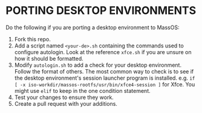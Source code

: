 # PORTING DESKTOP ENVIRONMENTS
Do the following if you are porting a desktop environment to MassOS:

1. Fork this repo.
2. Add a script named `<your-de>.sh` containing the commands used to configure autologin. Look at the reference `xfce.sh` if you are unsure on how it should be formatted.
3. Modify `autologin.sh` to add a check for your desktop environment. Follow the format of others. The most common way to check is to see if the desktop environment's session launcher program is installed. e.g. `if [ -x iso-workdir/massos-rootfs/usr/bin/xfce4-session ]` for Xfce. You might use `elif` to keep in the one condition statement.
5. Test your changes to ensure they work.
6. Create a pull request with your additions.
